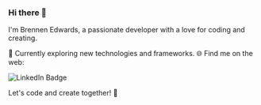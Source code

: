 ### Hi there 👋


I'm Brennen Edwards, a passionate developer with a love for coding and creating.

🚀 Currently exploring new technologies and frameworks.
🌐 Find me on the web: 
<div id="badges">
  <img src="https://img.shields.io/badge/LinkedIn-blue?style=for-the-badge&logo=linkedin&logoColor=white" alt="LinkedIn Badge"/>
</div>

Let's code and create together! 🚀
